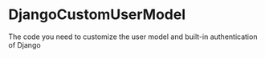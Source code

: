# DjangoCustomUserModel
The code you need to customize the user model and built-in authentication of Django
